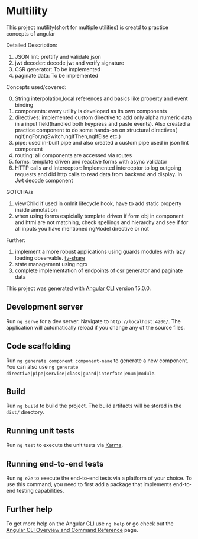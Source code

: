 # Multility

This project mutility(short for multiple utilities) is creatd to practice concepts of angular

Detailed Description: 

1. JSON lint: prettify and validate json
2. jwt decoder: decode jwt and verify signature
3. CSR generator: To be implemented
4. paginate data: To be implemented

Concepts used/covered:

0. String interpolation,local references and basics like property and event binding
1. components: every utility is developed as its own components
2. directives: implemented custom directive to add only alpha numeric data in a input field(handled both keypress and paste events). Also created a practice component to do some hands-on on structural directives( ngIf,ngFor,ngSwitch,ngIfThen,ngIfElse etc.)
3. pipe: used in-built pipe and also created a custom pipe used in json lint component
4. routing: all components are accessed via routes
5. forms: template driven and reactive forms with async validator
6. HTTP calls and Interceptor: Implemented interceptor to log outgoing requests and did http calls to read data from backend and display. In Jwt decode component

GOTCHA/s
1. viewChild if used in onInit lifecycle hook, have to add static property inside annotation
2. when using forms espicially template driven if form obj in component and html are not matching, check spellings and hierarchy and see if for all inputs you have mentioned ngModel directive or not

Further:
1. implement a more robust applications using guards modules with lazy loading observable. [tv-share](https://github.com/charanguggilam123/gsc-tv-share)
2. state management using ngrx
3. complete implementation of endpoints of csr generator and paginate data

This project was generated with [Angular CLI](https://github.com/angular/angular-cli) version 15.0.0.

## Development server

Run `ng serve` for a dev server. Navigate to `http://localhost:4200/`. The application will automatically reload if you change any of the source files.

## Code scaffolding

Run `ng generate component component-name` to generate a new component. You can also use `ng generate directive|pipe|service|class|guard|interface|enum|module`.

## Build

Run `ng build` to build the project. The build artifacts will be stored in the `dist/` directory.

## Running unit tests

Run `ng test` to execute the unit tests via [Karma](https://karma-runner.github.io).

## Running end-to-end tests

Run `ng e2e` to execute the end-to-end tests via a platform of your choice. To use this command, you need to first add a package that implements end-to-end testing capabilities.

## Further help

To get more help on the Angular CLI use `ng help` or go check out the [Angular CLI Overview and Command Reference](https://angular.io/cli) page.
